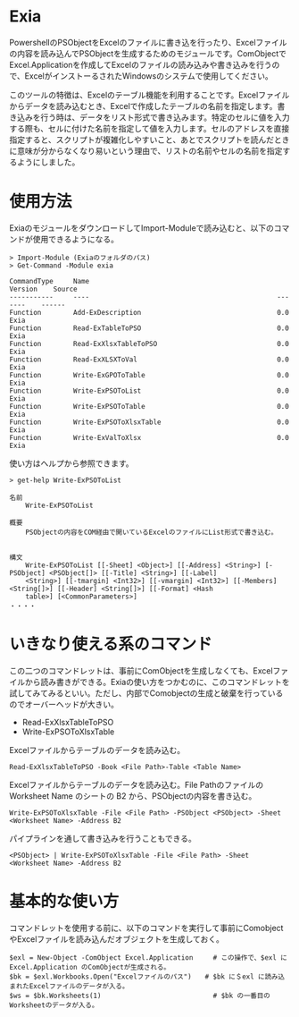 # Exia
PowershellのPSObjectをExcelのファイルに書き込を行ったり、Excelファイルの内容を読み込んでPSObjectを生成するためのモジュールです。ComObjectでExcel.Applicationを作成してExcelのファイルの読み込みや書き込みを行うので、ExcelがインストーるされたWindowsのシステムで使用してください。

このツールの特徴は、Excelのテーブル機能を利用することです。Excelファイルからデータを読み込むとき、Excelで作成したテーブルの名前を指定します。書き込みを行う時は、データをリスト形式で書き込みます。特定のセルに値を入力する際も、セルに付けた名前を指定して値を入力します。セルのアドレスを直接指定すると、スクリプトが複雑化しやすいこと、あとでスクリプトを読んだときに意味が分からなくなり易いという理由で、リストの名前やセルの名前を指定するようにしました。

# 使用方法
ExiaのモジュールをダウンロードしてImport-Moduleで読み込むと、以下のコマンドが使用できるようになる。

```
> Import-Module (Exiaのフォルダのパス)
> Get-Command -Module exia

CommandType     Name                                               Version    Source
-----------     ----                                               -------    ------
Function        Add-ExDescription                                  0.0        Exia
Function        Read-ExTableToPSO                                  0.0        Exia
Function        Read-ExXlsxTableToPSO                              0.0        Exia
Function        Read-ExXLSXToVal                                   0.0        Exia
Function        Write-ExGPOToTable                                 0.0        Exia
Function        Write-ExPSOToList                                  0.0        Exia
Function        Write-ExPSOToTable                                 0.0        Exia
Function        Write-ExPSOToXlsxTable                             0.0        Exia
Function        Write-ExValToXlsx                                  0.0        Exia
```

使い方はヘルプから参照できます。

```
> get-help Write-ExPSOToList

名前
    Write-ExPSOToList

概要
    PSObjectの内容をCOM経由で開いているExcelのファイルにList形式で書き込む。


構文
    Write-ExPSOToList [[-Sheet] <Object>] [[-Address] <String>] [-PSObject] <PSObject[]> [[-Title] <String>] [[-Label]
    <String>] [[-tmargin] <Int32>] [[-vmargin] <Int32>] [[-Members] <String[]>] [[-Header] <String[]>] [[-Format] <Hash
    table>] [<CommonParameters>]
・・・・
```


# いきなり使える系のコマンド
この二つのコマンドレットは、事前にComObjectを生成しなくても、Excelファイルから読み書きができる。Exiaの使い方をつかむのに、このコマンドレットを試してみてみるといい。ただし、内部でComobjectの生成と破棄を行っているのでオーバーヘッドが大きい。

- Read-ExXlsxTableToPSO
- Write-ExPSOToXlsxTable

Excelファイルからテーブルのデータを読み込む。
```
Read-ExXlsxTableToPSO -Book <File Path>-Table <Table Name>
```

Excelファイルからテーブルのデータを読み込む。File Pathのファイルの Worksheet Name のシートの B2 から、PSObjectの内容を書き込む。
```
Write-ExPSOToXlsxTable -File <File Path> -PSObject <PSObject> -Sheet <Worksheet Name> -Address B2
```
パイプラインを通して書き込みを行うこともできる。
```
<PSObject> | Write-ExPSOToXlsxTable -File <File Path> -Sheet <Worksheet Name> -Address B2
```

# 基本的な使い方
コマンドレットを使用する前に、以下のコマンドを実行して事前にComobjectやExcelファイルを読み込んだオブジェクトを生成しておく。
```
$exl = New-Object -ComObject Excel.Application     # この操作で、$exl にExcel.Application のComObjectが生成される。
$bk = $exl.Workbooks.Open("Excelファイルのパス")　　# $bk に＄exl に読み込まれたExcelファイルのデータが入る。
$ws = $bk.Worksheets(1)                            # $bk の一番目のWorksheetのデータが入る。
```
